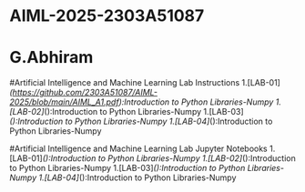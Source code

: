 # AIML-2025-2303A51087
# G.Abhiram
#Artificial Intelligence and Machine Learning Lab Instructions
1.[LAB-01]_(https://github.com/2303A51087/AIML-2025/blob/main/AIML_A1.pdf):Introduction to Python Libraries-Numpy
1.[LAB-02]_():Introduction to Python Libraries-Numpy
1.[LAB-03]_():Introduction to Python Libraries-Numpy
1.[LAB-04]_():Introduction to Python Libraries-Numpy


#Artificial Intelligence and Machine Learning Lab Jupyter Notebooks
1.[LAB-01]_():Introduction to Python Libraries-Numpy
1.[LAB-02]_():Introduction to Python Libraries-Numpy
1.[LAB-03]_():Introduction to Python Libraries-Numpy
1.[LAB-04]_():Introduction to Python Libraries-Numpy
